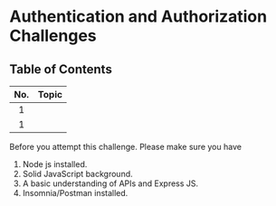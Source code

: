 # Authentication and Authorization Challenges

## Table of Contents

| No. | Topic |
| :-: | ----- |
|  1  | []()  |
|  1  | []()  |

Before you attempt this challenge. Please make sure you have

1. Node js installed.
2. Solid JavaScript background.
3. A basic understanding of APIs and Express JS.
4. Insomnia/Postman installed.
